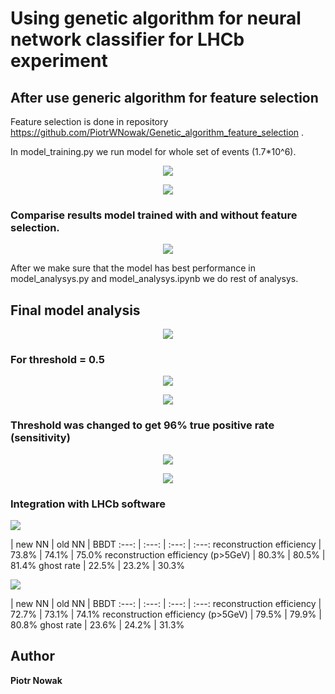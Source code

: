 # Using genetic algorithm for neural network classifier for LHCb experiment

## After use generic algorithm for feature selection
Feature selection is done in repository https://github.com/PiotrWNowak/Genetic_algorithm_feature_selection .

In model_training.py we run model for whole set of events (1.7*10^6).
<p align="center">
  <img src="https://github.com/PiotrWNowak/LHCb_track_classifier/raw/master/images/Figure_2.png">
</p>

<p align="center">
  <img src="https://github.com/PiotrWNowak/LHCb_track_classifier/raw/master/images/Figure_1.png">
</p>

### Comparise results model trained with and without feature selection.
<p align="center">
  <img src="https://github.com/PiotrWNowak/LHCb_track_classifier/raw/master/images/Figure_8.png">
</p>

After we make sure that the model has best performance in model_analysys.py and model_analysys.ipynb we do rest of analysys.


## Final model analysis

<p align="center">
  <img src="https://github.com/PiotrWNowak/LHCb_track_classifier/raw/master/images/Figure_9.png">
</p>

### For threshold = 0.5
<p align="center">
  <img src="https://github.com/PiotrWNowak/LHCb_track_classifier/raw/master/images/Figure_5.png">
</p>

<p align="center">
  <img src="https://github.com/PiotrWNowak/LHCb_track_classifier/raw/master/images/Figure_4.png">
</p>

### Threshold was changed to get 96% true positive rate (sensitivity)

<p align="center">
  <img src="https://github.com/PiotrWNowak/LHCb_track_classifier/raw/master/images/Figure_3.png">
</p>

<p align="center">
  <img src="https://github.com/PiotrWNowak/LHCb_track_classifier/raw/master/images/Figure_6.png">
</p>

### Integration with LHCb software

<p align="left">
  <img src="https://github.com/PiotrWNowak/LHCb_track_classifier/raw/master/images/1.png">
</p>
 | new NN | old NN | BBDT
:---: | :---: | :---: | :---:
reconstruction efficiency | 73.8% | 74.1% | 75.0%
reconstruction efficiency (p>5GeV) | 80.3% | 80.5% | 81.4%
ghost rate | 22.5% | 23.2% | 30.3%

<p align="left">
  <img src="https://github.com/PiotrWNowak/LHCb_track_classifier/raw/master/images/2.png">
</p>
 | new NN | old NN | BBDT
:---: | :---: | :---: | :---:
reconstruction efficiency | 72.7% | 73.1% | 74.1%
reconstruction efficiency (p>5GeV) | 79.5% | 79.9% | 80.8%
ghost rate | 23.6% | 24.2% | 31.3%

## Author

**Piotr Nowak**
